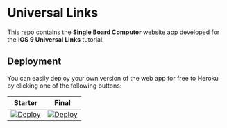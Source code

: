 # Universal Links

This repo contains the **Single Board Computer** website app developed for the **iOS 9 Universal Links** tutorial.

## Deployment

You can easily deploy your own version of the web app for free to Heroku by clicking one of the following buttons:

| Starter | Final |
|---------|-------|
| [![Deploy](https://www.herokucdn.com/deploy/button.svg)](https://heroku.com/deploy?template=https://github.com/smidaharoun/universal-links/tree/starter) | [![Deploy](https://www.herokucdn.com/deploy/button.svg)](https://heroku.com/deploy?template=https://github.com/smidaharoun/universal-links/tree/final) |
